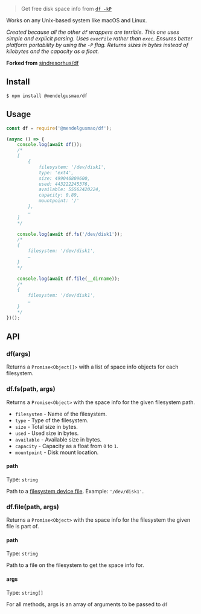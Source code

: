 > Get free disk space info from [`df -kP`](https://en.wikipedia.org/wiki/Df_\(Unix\))

Works on any Unix-based system like macOS and Linux.

*Created because all the other `df` wrappers are terrible. This one uses simple and explicit parsing. Uses `execFile` rather than `exec`. Ensures better platform portability by using the `-P` flag. Returns sizes in bytes instead of kilobytes and the capacity as a float.*

**Forked from** [sindresorhus/df](//github.com/sindresorhus/df)

## Install

```
$ npm install @mendelgusmao/df
```


## Usage

```js
const df = require('@mendelgusmao/df');

(async () => {
	console.log(await df());
	/*
	[
		{
			filesystem: '/dev/disk1',
			type: 'ext4',
			size: 499046809600,
			used: 443222245376,
			available: 55562420224,
			capacity: 0.89,
			mountpoint: '/'
		},
		…
	]
	*/

	console.log(await df.fs('/dev/disk1'));
	/*
	{
		filesystem: '/dev/disk1',
		…
	}
	*/

	console.log(await df.file(__dirname));
	/*
	{
		filesystem: '/dev/disk1',
		…
	}
	*/
})();
```


## API

### df(args)

Returns a `Promise<Object[]>` with a list of space info objects for each filesystem.

### df.fs(path, args)

Returns a `Promise<Object>` with the space info for the given filesystem path.

- `filesystem` - Name of the filesystem.
- `type` - Type of the filesystem.
- `size` - Total size in bytes.
- `used` - Used size in bytes.
- `available` - Available size in bytes.
- `capacity` - Capacity as a float from `0` to `1`.
- `mountpoint` - Disk mount location.

#### path

Type: `string`

Path to a [filesystem device file](https://en.wikipedia.org/wiki/Device_file). Example: `'/dev/disk1'`.

### df.file(path, args)

Returns a `Promise<Object>` with the space info for the filesystem the given file is part of.

#### path

Type: `string`

Path to a file on the filesystem to get the space info for.

#### args

Type: `string[]`

For all methods, args is an array of arguments to be passed to `df`
